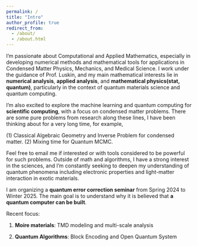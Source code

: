 ```yaml
---
permalink: /
title: "Intro"
author_profile: true
redirect_from: 
  - /about/
  - /about.html
---
```

I’m passionate about Computational and Applied Mathematics, especially in developing numerical methods and mathematical tools for applications in Condensed Matter Physics, Mechanics, and Medical Science. I work under the guidance of Prof. Luskin, and my main mathematical interests lie in __numerical analysis__, __applied analysis__, and __mathematical physics(stat, quantum)__, particularly in the context of quantum materials science and quantum computing.

I’m also excited to explore the machine learning and quantum computing for __scientific computing__, with a focus on condensed matter problems. There are some pure problems from research along these lines, I have been thinking about for a very long time, for example, 

(1) Classical Algebraic Geometry and Inverse Problem for condensed matter.
(2) Mixing time for Quantum MCMC.

Feel free to email me if interested or with tools considered to be powerful for such problems. Outside of math and algorithms, I have a strong interest in the sciences, and I’m constantly seeking to deepen my understanding of quantum phenomena including electronic properties and light-matter interaction in exotic materials.

I am organizing a __quantum error correction seminar__ from Spring 2024 to Winter 2025. The main goal is to understand why it is believed that __a quantum computer can be built__. 

Recent focus:

1. __Moire materials__: TMD modeling and multi-scale analysis

2. __Quantum Algorithms__: Block Encoding and Open Quantum System






